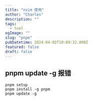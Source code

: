 ```yaml
---
title: "nvim 使用"
author: "Charles"
description: ""
tags:
  - tool
ogImage: ""
slug: "pnpm"
pubDatetime: 2024-04-02T10:09:32.000Z
featured: false
draft: false
---
```


## pnpm update -g 报错
```
pnpm setup
pnpm install -g pnpm
pnpm update -g
```